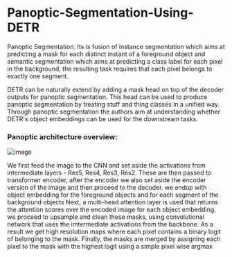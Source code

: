 # Panoptic-Segmentation-Using-DETR
Panoptic Segmentation.
Its is fusion of instance segmentation which aims at predicting a mask for each distinct instant of a foreground object and semantic segmentation which aims at predicting a class label for each pixel in the background, the resulting task requires that each pixel belongs to exactly one segment.

DETR can be naturally extend by adding a mask head on top of the decoder outputs for panoptic segmentation. This head can be used to produce panoptic segmentation by treating stuff and thing classes in a unified way. Through panoptic segmentation the authors aim at understanding whether DETR's object embeddings can be used for the downstream tasks.

### Panoptic architecture overview:

![image](https://user-images.githubusercontent.com/50706192/204527900-93e1ebf5-c886-49b2-ab38-6e97159c9c0f.png)

We first feed the image to the CNN and set aside the activations from intermediate layers - Res5, Res4, Res3, Res2.
These are then passed to transformer encoder, after the encoder we also set aside the encoder version of the image and then proceed to the decoder.
we endup with object embedding for the foreground objects and for each segment of the background objects
Next, a multi-head attention layer is used that returns the attention scores over the encoded image for each object embedding.
we proceed to upsample and clean these masks, using convolutional network that uses the imtermediate activations from the backbone.
As a result we get high resolution maps where each pixel contains a binary logit of belonging to the mask.
Finally, the masks are merged by assigning each pixel to the mask with the highest logit using a simple pixel wise argmax
